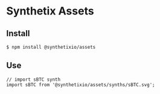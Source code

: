 # Synthetix Assets

## Install

```
$ npm install @synthetixio/assets
```

## Use

```
// import sBTC synth
import sBTC from '@synthetixio/assets/synths/sBTC.svg';
```
